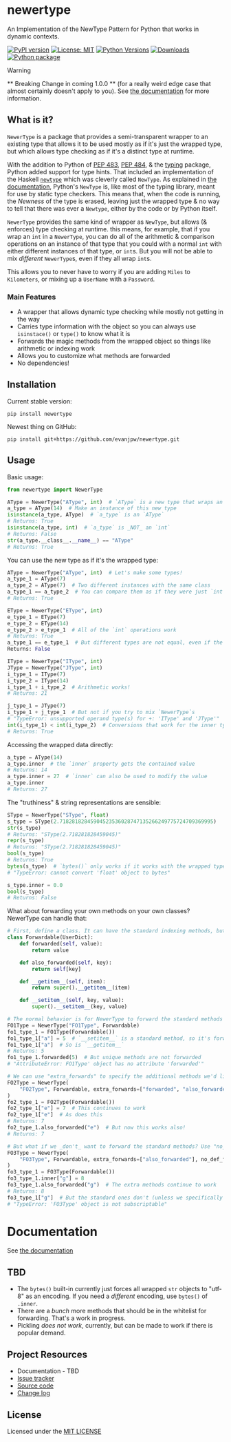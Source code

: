 # newertype

An Implementation of the NewType Pattern for Python that works in dynamic contexts.

  [![PyPI version](https://img.shields.io/pypi/v/newertype.svg)](https://pypi.org/project/newertype/)
  [![License: MIT](https://img.shields.io/badge/License-MIT-yellow.svg)](https://opensource.org/licenses/MIT)
  [![Python Versions](https://img.shields.io/pypi/pyversions/newertype.svg)](https://pypi.org/project/newertype/)
  [![Downloads](https://pepy.tech/badge/newertype)](https://pepy.tech/project/newertype)
  [![Python package](https://github.com/evanjpw/newertype/actions/workflows/python-package.yml/badge.svg)](https://github.com/evanjpw/newertype/actions/workflows/python-package.yml)

> [!WARNING]
> ** Breaking Change in coming 1.0.0 **
> (for a really weird edge case that almost certainly doesn't apply to you).
> See [the documentation](https://evanjpw.github.io/newertype/) for more information.

## What is it?

`NewerType` is a package that provides a semi-transparent wrapper to an existing type that allows it to be used
mostly as if it's just the wrapped type, but which allows type checking as if it's a distinct type at runtime.

With the addition to Python of [PEP 483](https://peps.python.org/pep-0483/),
[PEP 484](https://peps.python.org/pep-0484/), & the
[typing](https://docs.python.org/3/library/typing.html#module-typing) package, Python added support for type
hints. That included an implementation of the Haskell [`newtype`](https://wiki.haskell.org/Newtype) which was
cleverly called `NewType`.
As explained in [the documentation](https://docs.python.org/3/library/typing.html#typing.NewType),
Python's `NewType` is, like most of the
typing library, meant for use by static type checkers. This means that, when the code is running, the _Newness_ of
the type is erased, leaving just the wrapped type & no way to tell that there was ever a `Newtype`, either by
the code or by Python itself.

`NewerType` provides the same kind of wrapper as `NewType`, but allows (& enforces) type checking at runtime.
this means, for example, that if you wrap an `int` in a `NewerType`, you can do all of the arithmetic &
comparison operations on an instance of that type that you could with a normal `int` with either different
instances of that type, or `int`s. But you will not be able to mix _different_ `NewerType`s, even if they
all wrap `int`s.

This allows you to never have to worry if you are adding `Miles` to `Kilometers`, or mixing up a `UserName`
with a `Password`.

### Main Features

* A wrapper that allows dynamic type checking while mostly not getting in the way
* Carries type information with the object so you can always use `isinstace()` or `type()` to know what it is
* Forwards the magic methods from the wrapped object so things like arithmetic or indexing work
* Allows you to customize what methods are forwarded
* No dependencies!

## Installation

Current stable version:
```shell
pip install newertype
```

Newest thing on GitHub:
```shell
pip install git+https://github.com/evanjpw/newertype.git
```

## Usage

Basic usage:

```python
from newertype import NewerType

AType = NewerType("AType", int)  # `AType` is a new type that wraps an int
a_type = AType(14)  # Make an instance of this new type
isinstance(a_type, AType)  # `a_type` is an `AType`
# Returns: True
isinstance(a_type, int)  # `a_type` is _NOT_ an `int`
# Returns: False
str(a_type.__class__.__name__) == "AType"
# Returns: True
```

You can use the new type as if it's the wrapped type:

```python
AType = NewerType("AType", int)  # Let's make some types!
a_type_1 = AType(7)
a_type_2 = AType(7)  # Two different instances with the same class
a_type_1 == a_type_2  # You can compare them as if they were just `int`s
# Returns: True

EType = NewerType("EType", int)
e_type_1 = EType(7)
e_type_2 = EType(14)
e_type_2 > e_type_1  # All of the `int` operations work
# Returns: True
a_type_1 == e_type_1  # But different types are not equal, even if the wrapped value is
Returns: False

IType = NewerType("IType", int)
JType = NewerType("JType", int)
i_type_1 = IType(7)
i_type_2 = IType(14)
i_type_1 + i_type_2  # Arithmetic works!
# Returns: 21

j_type_1 = JType(7)
i_type_1 + j_type_1  # But not if you try to mix `NewerType`s
# "TypeError: unsupported operand type(s) for +: 'IType' and 'JType'"
int(i_type_1) < int(i_type_2)  # Conversions that work for the inner type work also
# Returns: True
```

Accessing the wrapped data directly:

```python
a_type = AType(14)
a_type.inner  # the `inner` property gets the contained value
# Returns: 14
a_type.inner = 27  # `inner` can also be used to modify the value
a_type.inner
# Returns: 27
```

The "truthiness" & string representations are sensible:

```python
SType = NewerType("SType", float)
s_type = SType(2.71828182845904523536028747135266249775724709369995)
str(s_type)
# Returns: "SType(2.718281828459045)"
repr(s_type)
# Returns: "SType(2.718281828459045)"
bool(s_type)
# Returns: True
bytes(s_type)  # `bytes()` only works if it works with the wrapped type
# "TypeError: cannot convert 'float' object to bytes"

s_type.inner = 0.0
bool(s_type)
# Returns: False
```

What about forwarding your own methods on your own classes? NewerType can handle that:

```python
# First, define a class. It can have the standard indexing methods, but also some unique ones:
class Forwardable(UserDict):
    def forwarded(self, value):
        return value

    def also_forwarded(self, key):
        return self[key]

    def __getitem__(self, item):
        return super().__getitem__(item)

    def __setitem__(self, key, value):
        super().__setitem__(key, value)

# The normal behavior is for NewerType to forward the standard methods but ignore the custom ones:
FO1Type = NewerType("FO1Type", Forwardable)
fo1_type_1 = FO1Type(Forwardable())
fo1_type_1["a"] = 5  # `__setitem__` is a standard method, so it's forwarded
fo1_type_1["a"]  # So is `__getitem__`
# Returns: 5
fo1_type_1.forwarded(5)  # But unique methods are not forwarded
# "AttributeError: FO1Type' object has no attribute 'forwarded'"

# We can use "extra_forwards" to specify the additional methods we'd like to forward:
FO2Type = NewerType(
    "FO2Type", Forwardable, extra_forwards=["forwarded", "also_forwarded"]
)
fo2_type_1 = FO2Type(Forwardable())
fo2_type_1["e"] = 7  # This continues to work
fo2_type_1["e"]  # As does this
# Returns: 7
fo2_type_1.also_forwarded("e")  # But now this works also!
# Returns: 7

# But what if we _don't_ want to forward the standard methods? Use "no_def_forwards":
FO3Type = NewerType(
    "FO3Type", Forwardable, extra_forwards=["also_forwarded"], no_def_forwards=True
)
fo3_type_1 = FO3Type(Forwardable())
fo3_type_1.inner["g"] = 8
fo3_type_1.also_forwarded("g")  # The extra methods continue to work
# Returns: 8
fo3_type_1["g"]  # But the standard ones don't (unless we specifically mention them in "extra_forwards")
# "TypeError: 'FO3Type' object is not subscriptable"
```

# Documentation

See [the documentation](https://evanjpw.github.io/newertype/)

## TBD

* The `bytes()` built-in currently just forces all wrapped `str` objects to "utf-8" as an encoding.
 If you need a *different* encoding, use `bytes()` of `.inner`.
* There are a *bunch* more methods that should be in the whitelist for forwarding. That's a work in progress.
* Pickling _does not work_, currently, but can be made to work if there is popular demand.

## Project Resources

* Documentation - TBD
* [Issue tracker](https://github.com/evanjpw/newertype/issues)
* [Source code](https://github.com/evanjpw/newertype)
* [Change log](https://github.com/evanjpw/newertype/blob/main/CHANGELOG.md)

## License

Licensed under the [MIT LICENSE](https://www.mit.edu/~amini/LICENSE.md)
